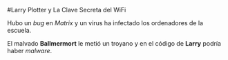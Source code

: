 #Larry Plotter y La Clave Secreta del WiFi

Hubo un *bug* en *Matrix* y un virus ha infectado los ordenadores de la escuela.

El malvado **Ballmermort** le metió un troyano y en el código de **Larry** podría haber *malware*.
